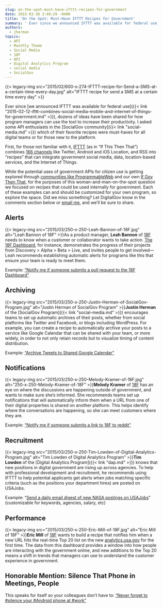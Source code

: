 ```yaml
---
slug: on-the-spot-must-have-ifttt-recipes-for-government
date: 2015-03-30 3:48:29 -0400
title: 'On the Spot: Must-Have IFTTT Recipes for Government'
summary: ' Ever since we announced IFTTT was available for federal use, dozens of ideas have been shared for how program managers can use the tool to increase their productivity. I asked some API enthusiasts in the SocialGov community which of their'
authors:
  - jherman
topics:
  - API
  - Monthly Theme
  - Social Media
  - 18F
  - API
  - Digital Analytics Program
  - social media
  - SocialGov
---
```


{{< legacy-img src="2015/02/600-x-274-IFTTT-recipe-for-Send-a-SMS-at-a-certain-time-every-day.jpg" alt="IFTTT recipe for send a SMS at a certain time every day" >}}

Ever since [we announced IFTTT was available for federal use]({{< link "2015-02-12-ifttt-combines-social-media-mobile-and-internet-of-things-for-government.md" >}}), dozens of ideas have been shared for how program managers can use the tool to increase their productivity. I asked some API enthusiasts in the [SocialGov community]({{< link "social-media.md" >}}) which of their favorite recipes were must-haves for all digital teams or for those new to the platform.

First, for those not familiar with it, [IFTTT](https://ifttt.com/) (as in “If This Then That”) combines [166 channels](https://ifttt.com/channels) like Twitter, Android and iOS Location, and RSS into “recipes” that can integrate government social media, data, location-based services, and the Internet of Things.

While the potential uses of government APIs for citizen use is getting explored through [communities like ProgrammableWeb](http://www.programmableweb.com/news/government-agencies-turn-to-ifttt-to-make-apis-accessible/2015/03/02) and our own [If Gov Then That](http://18f.github.io/ifgovthenthat/), for the purposes of this woman-and-man-on-the-spot question we focused on recipes that could be used internally for government. Each of these examples can and should be customized for your own program, so explore the space. Did we miss something? Let DigitalGov know in the comments section below or [email me](mailto:justin.herman@gsa.gov), and we’ll be sure to share.

## Alerts

{{< legacy-img src="2015/03/250-x-250-Leah-Bannon-of-18F.jpg" alt="Leah Bannon of 18F" >}}As a product manager, **Leah Bannon** of [18F](https://18f.gsa.gov/) needs to know when a customer or collaborator wants to take action. [The 18F Dashboard](https://18f.gsa.gov/dashboard/), for instance, demonstrates the progress of their projects from Discovery > Alpha > Beta > Live, and invites people to get involved—Leah recommends establishing automatic alerts for programs like this that ensure your team is ready to meet them.

Example: [“Notify me if someone submits a pull request to the 18F Dashboard”](https://ifttt.com/recipes/267511-notify-me-if-someone-submits-a-pull-request-to-the-18f-dashboard)

## Archiving

{{< legacy-img src="2015/03/250-x-250-Justin-Herman-of-SocialGov-Program.jpg" alt="Justin Herman of SocialGov Program" >}}**Justin Herman** of the [SocialGov Program]({{< link "social-media.md" >}}) encourages teams to set up automatic archives of their posts, whether from social platforms like Twitter and Facebook, or blogs including WordPress. For example, you can create a recipe to automatically archive your posts to a service like Google Calendar that can be shared with your team, or more widely, in order to not only retain records but to visualize timing of content distribution.

Example: [“Archive Tweets to Shared Google Calendar”](https://ifttt.com/recipes/274343-archive-tweets-to-shared-google-calendar)

## Notifications

{{< legacy-img src="2015/03/250-x-250-Melody-Kramer-of-18F.jpg" alt="250-x-250-Melody-Kramer-of-18F" >}}**Melody Kramer** of [18F](https://18f.gsa.gov/) has an eye on where the discussions are happening outside of government, and wants to make sure she’s informed. She recommends teams set up notifications that will automatically inform them when a URL from one of their digital properties is shared on another platform. This helps identify where the conversations are happening, so she can meet customers where they are.

Example: [“Notify me if someone submits a link to 18F to reddit”](https://ifttt.com/recipes/267516-notify-me-if-someone-submits-a-link-to-18f-to-reddit)

## Recruitment

{{< legacy-img src="2015/03/250-x-250-Tim-Lowden-of-Digital-Analytics-Program.jpg" alt="Tim Lowden of Digital Analytics Program" >}}**Tim Lowden** of the [Digital Analytics Program]({{< link "dap.md" >}}) knows that new positions in digital government are rising up across agencies. To help with professional development and recruitment, he recommends using IFTTT to help potential applicants get alerts when jobs matching specific criteria (such as the positions your department hires) are posted on USAJobs.

Example: “[Send a daily email digest of new NASA postings on USAJobs](https://ifttt.com/recipes/267507-get-nasa-job-listings)” (customizable for keywords, agencies, salary, etc)

## Performance

{{< legacy-img src="2015/03/250-x-250-Eric-Mill-of-18F.jpg" alt="Eric Mill of 18F" >}}**Eric Mill** of [18F](https://18f.gsa.gov/) wants to build a recipe that notifies him when a new URL hits the real-time Top 20 list on the new [analytics.usa.gov](http://analytics.usa.gov/) for the first time. The data from this dashboard provides a window into how people are interacting with the government online, and new additions to the Top 20 means a shift in trends that managers can use to understand the customer experience in government.

## Honorable Mention: Silence That Phone in Meetings, People

This speaks for itself so your colleagues don’t have to: [“Never forget to #silence your #Android phone at #work”](https://ifttt.com/recipes/165456-never-forget-to-silence-your-android-phone-at-work)

 